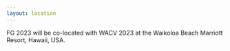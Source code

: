 ```yaml
---
layout: location
---
```


FG 2023 will be co-located with WACV 2023 at the Waikoloa Beach Marriott Resort, Hawaii, USA.
